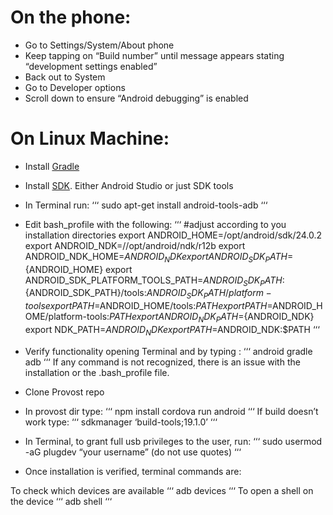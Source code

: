 # On the phone:

- Go to Settings/System/About phone
- Keep tapping on “Build number” until message appears stating “development settings enabled”
- Back out to System
- Go to Developer options
- Scroll down to ensure “Android debugging” is enabled

# On Linux Machine:

- Install [Gradle](https://gradle.org/install)
- Install [SDK](https://developer.android.com/studio/install). Either Android Studio or just SDK tools
- In Terminal run:
‘‘‘
sudo apt-get install android-tools-adb
‘‘‘
- Edit bash_profile with the following:
‘‘‘
#adjust according to you installation directories
export ANDROID_HOME=/opt/android/sdk/24.0.2 
export ANDROID_NDK=//opt/android/ndk/r12b
export ANDROID_NDK_HOME=${ANDROID_NDK}
export ANDROID_SDK_PATH=${ANDROID_HOME}
export ANDROID_SDK_PLATFORM_TOOLS_PATH=${ANDROID_SDK_PATH}:${ANDROID_SDK_PATH}/tools:${ANDROID_SDK_PATH}/platform-tools
export PATH=$ANDROID_HOME/tools:$PATH
export PATH=$ANDROID_HOME/platform-tools:$PATH
export ANDROID_NDK_PATH=${ANDROID_NDK}
export NDK_PATH=$ANDROID_NDK
export PATH=$ANDROID_NDK:$PATH
‘‘‘
- Verify functionality opening Terminal and by typing :
‘‘‘
android
gradle
adb
‘‘‘
If any command is not recognized, there is an issue with the installation or the .bash_profile file.

- Clone Provost repo
- In provost dir type:
‘‘‘
npm install
cordova run android
‘‘‘
If build doesn’t work type: 
‘‘‘
sdkmanager ‘build-tools;19.1.0’
‘‘‘
- In Terminal, to grant full usb privileges to the user, run:
‘‘‘
sudo usermod -aG plugdev “your username” (do not use quotes)
‘‘‘
- Once installation is verified, terminal commands are:

To check which devices are available
‘‘‘
adb devices 
‘‘‘
To open a shell on the device
‘‘‘
adb shell
‘‘‘
